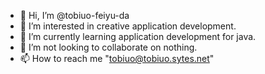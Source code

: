- 👋 Hi, I’m @tobiuo-feiyu-da
- 👀 I’m interested in creative application development.
- 🌱 I’m currently learning application development for java.
- 💞️ I’m not looking to collaborate on nothing.
- 📫 How to reach me "tobiuo@tobiuo.sytes.net"

<!---
tobiuo-feiyu-da/tobiuo-feiyu-da is a ✨ special ✨ repository because its `README.md` (this file) appears on your GitHub profile.
You can click the Preview link to take a look at your changes.
--->
